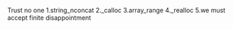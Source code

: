 Trust no one 1.string_nconcat 2._calloc 3.array_range 4._realloc 5.we must accept finite disappointment
